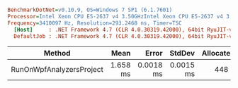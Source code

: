 ``` ini

BenchmarkDotNet=v0.10.9, OS=Windows 7 SP1 (6.1.7601)
Processor=Intel Xeon CPU E5-2637 v4 3.50GHzIntel Xeon CPU E5-2637 v4 3.50GHz, ProcessorCount=16
Frequency=3410097 Hz, Resolution=293.2468 ns, Timer=TSC
  [Host]     : .NET Framework 4.7 (CLR 4.0.30319.42000), 64bit RyuJIT-v4.7.2116.0
  DefaultJob : .NET Framework 4.7 (CLR 4.0.30319.42000), 64bit RyuJIT-v4.7.2116.0


```
 |                   Method |     Mean |     Error |    StdDev | Allocated |
 |------------------------- |---------:|----------:|----------:|----------:|
 | RunOnWpfAnalyzersProject | 1.658 ms | 0.0018 ms | 0.0015 ms |     448 B |
